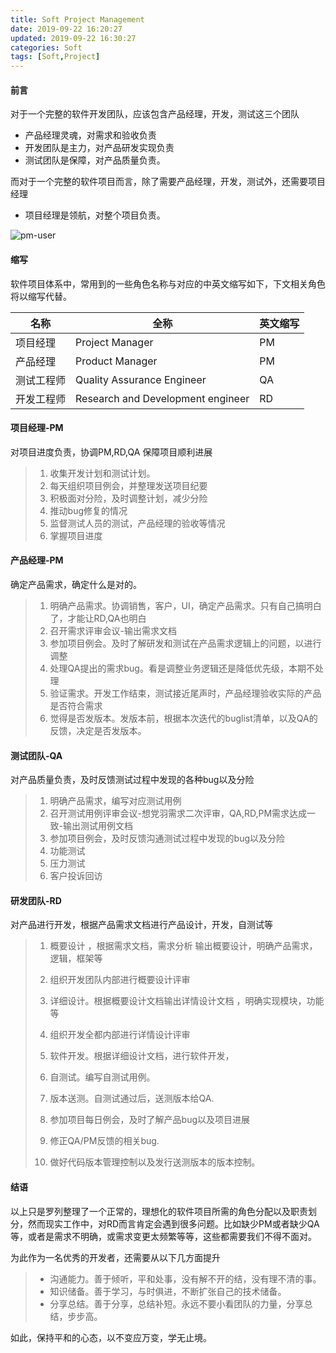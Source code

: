 ```yaml
---
title: Soft Project Management
date: 2019-09-22 16:20:27
updated: 2019-09-22 16:30:27
categories: Soft
tags: [Soft,Project]
---
```


#### 前言

对于一个完整的软件开发团队，应该包含产品经理，开发，测试这三个团队

- 产品经理灵魂，对需求和验收负责
- 开发团队是主力，对产品研发实现负责
- 测试团队是保障，对产品质量负责。

而对于一个完整的软件项目而言，除了需要产品经理，开发，测试外，还需要项目经理

- 项目经理是领航，对整个项目负责。

![pm-user](https://lairdli.top//images/pm-user.png)

<!--more-->

#### 缩写

软件项目体系中，常用到的一些角色名称与对应的中英文缩写如下，下文相关角色将以缩写代替。

| 名称       | 全称                              | 英文缩写 |
| ---------- | --------------------------------- | -------- |
| 项目经理   | Project Manager                   | PM       |
| 产品经理   | Product Manager                   | PM       |
| 测试工程师 | Quality Assurance Engineer        | QA       |
| 开发工程师 | Research and Development engineer | RD       |



#### 项目经理-PM

对项目进度负责，协调PM,RD,QA 保障项目顺利进展

> 1. 收集开发计划和测试计划。
> 2. 每天组织项目例会，并整理发送项目纪要
> 3. 积极面对分险，及时调整计划，减少分险
> 4. 推动bug修复的情况
> 5. 监督测试人员的测试，产品经理的验收等情况
> 6. 掌握项目进度



#### 产品经理-PM

确定产品需求，确定什么是对的。

>1. 明确产品需求。协调销售，客户，UI，确定产品需求。只有自己搞明白了，才能让RD,QA也明白
>2. 召开需求评审会议-输出需求文档
>3. 参加项目例会。及时了解研发和测试在产品需求逻辑上的问题，以进行调整
>4. 处理QA提出的需求bug。看是调整业务逻辑还是降低优先级，本期不处理
>5. 验证需求。开发工作结束，测试接近尾声时，产品经理验收实际的产品是否符合需求
>6. 觉得是否发版本。发版本前，根据本次迭代的buglist清单，以及QA的反馈，决定是否发版本。



#### 测试团队-QA

对产品质量负责，及时反馈测试过程中发现的各种bug以及分险

>1. 明确产品需求，编写对应测试用例
>2. 召开测试用例评审会议-想党羽需求二次评审，QA,RD,PM需求达成一致-输出测试用例文档
>3. 参加项目例会，及时反馈沟通测试过程中发现的bug以及分险
>4. 功能测试
>5. 压力测试
>6. 客户投诉回访



#### 研发团队-RD

对产品进行开发，根据产品需求文档进行产品设计，开发，自测试等

>1. 概要设计 ，根据需求文档，需求分析 输出概要设计，明确产品需求，逻辑，框架等
>2. 组织开发团队内部进行概要设计评审
>3. 详细设计。根据概要设计文档输出详情设计文档 ，明确实现模块，功能等
>4. 组织开发全都内部进行详情设计评审
>5. 软件开发。根据详细设计文档，进行软件开发，
>6. 自测试。编写自测试用例。
>7. 版本送测。自测试通过后，送测版本给QA.
>8. 参加项目每日例会，及时了解产品bug以及项目进展
>9. 修正QA/PM反馈的相关bug.
>
>10. 做好代码版本管理控制以及发行送测版本的版本控制。

#### 结语

以上只是罗列整理了一个正常的，理想化的软件项目所需的角色分配以及职责划分，然而现实工作中，对RD而言肯定会遇到很多问题。比如缺少PM或者缺少QA等，或者是需求不明确，或需求变更太频繁等等，这些都需要我们不得不面对。

为此作为一名优秀的开发者，还需要从以下几方面提升

>- 沟通能力。善于倾听，平和处事，没有解不开的结，没有理不清的事。
>- 知识储备。善于学习，与时俱进，不断扩张自己的技术储备。
>- 分享总结。善于分享，总结补短。永远不要小看团队的力量，分享总结，步步高。

如此，保持平和的心态，以不变应万变，学无止境。
